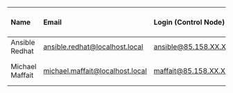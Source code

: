 | Name            | Email                           | Login (Control Node) | Vms (Managed Node) | @Ip (Pub)    | @Ip (Pri)     |
| :-------------- | :------------------------------ | :------------------- | :----------------- | :----------- | :------------ |
| Ansible Redhat  | ansible.redhat@localhost.local  | ansible@85.158.XX.XX | ansible-vm         | 85.158.XX.XX | 192.168.XX.XX |
| Michael Maffait | michael.maffait@localhost.local | maffait@85.158.XX.XX | maffait-docker-vm  | 85.158.XX.XX | 192.168.XX.XX |
